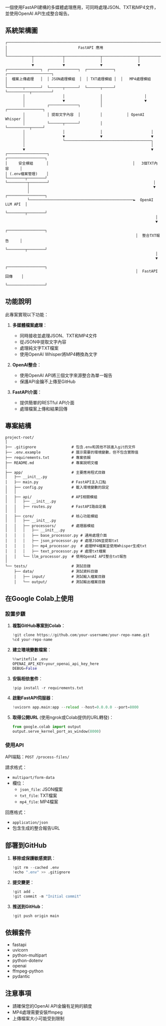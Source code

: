 一個使用FastAPI建構的多媒體處理應用，可同時處理JSON、TXT和MP4文件，並使用OpenAI API生成整合報告。

## 系統架構圖

```
┌─────────────────────────────────────────────────────────────────────────┐
│                                FastAPI 應用                              │
└───────────┬─────────────┬────────────────┬────────────────┬─────────────┘
            │             │                │                │
            ▼             ▼                ▼                ▼
┌───────────────┐  ┌─────────────┐  ┌────────────┐  ┌────────────────────┐
│  檔案上傳處理   │  │ JSON處理模組  │  │ TXT處理模組 │  │   MP4處理模組       │
└───────┬───────┘  └──────┬──────┘  └──────┬─────┘  └──────────┬─────────┘
        │                 │                │                   │
        │                 ▼                │                   ▼
        │          ┌─────────────┐         │           ┌────────────────┐
        │          │ 提取文字內容  │         │           │ OpenAI Whisper │
        │          └──────┬──────┘         │           └──────────┬─────┘
        │                 │                │                      │
        │                 ▼                ▼                      ▼
        │                 └───────────────────────────────────────┐
        │                                                         │
        ▼                                                         ▼
┌──────────────────┐                                      ┌─────────────────┐
│     安全模組      │                                      │   3個TXT內容     │
│ (.env檔案管理)    │                                      └────────┬────────┘
└─────────┬────────┘                                               │
          │                                                        ▼
          │                                                ┌─────────────────┐
          └───────────────────────────────────────────────►  OpenAI LLM API  │
                                                           └────────┬────────┘
                                                                    │
                                                                    ▼
                                                           ┌─────────────────┐
                                                           │  整合TXT報告     │
                                                           └────────┬────────┘
                                                                    │
                                                                    ▼
                                                           ┌─────────────────┐
                                                           │  FastAPI 回傳    │
                                                           └─────────────────┘
```

## 功能說明

此專案實現以下功能：

1. **多媒體檔案處理**：
   - 同時接收並處理JSON、TXT和MP4文件
   - 從JSON中提取文字內容
   - 處理純文字TXT檔案
   - 使用OpenAI Whisper將MP4轉換為文字

2. **OpenAI整合**：
   - 使用OpenAI API將三個文字來源整合為單一報告
   - 保護API金鑰不上傳至GitHub

3. **FastAPI介面**：
   - 提供簡單的RESTful API介面
   - 處理檔案上傳和結果回傳

## 專案結構

```
project-root/
│
├── .gitignore                # 包含.env和其他不該進入git的文件
├── .env.example              # 展示需要的環境變數，但不包含實際值
├── requirements.txt          # 專案依賴
├── README.md                 # 專案說明文檔
│
├── app/                      # 主要應用程式目錄
│   ├── __init__.py
│   ├── main.py               # FastAPI主入口點
│   ├── config.py             # 載入環境變數的設定
│   │
│   ├── api/                  # API相關模組
│   │   ├── __init__.py
│   │   ├── routes.py         # FastAPI路由定義
│   │
│   ├── core/                 # 核心功能模組
│   │   ├── __init__.py
│   │   ├── processors/       # 處理器模組
│   │   │   ├── __init__.py
│   │   │   ├── base_processor.py # 通用處理介面
│   │   │   ├── json_processor.py # 處理JSON並提取txt
│   │   │   ├── mp4_processor.py  # 處理MP4檔案並使用Whisper生成txt
│   │   │   ├── text_processor.py # 處理txt檔案
│   │   └── llm_processor.py  # 使用OpenAI API整合txt報告
│
└── tests/                    # 測試目錄
    ├── data/                 # 測試資料目錄
    │   ├── input/            # 測試輸入檔案目錄
    │   └── output/           # 測試輸出檔案目錄
```

## 在Google Colab上使用

### 設置步驟

1. **複製GitHub專案到Colab**：
   ```python
   !git clone https://github.com/your-username/your-repo-name.git
   %cd your-repo-name
   ```

2. **建立環境變數檔案**：
   ```python
   %%writefile .env
   OPENAI_API_KEY=your_openai_api_key_here
   DEBUG=False
   ```

3. **安裝相依套件**：
   ```python
   !pip install -r requirements.txt
   ```

4. **啟動FastAPI伺服器**：
   ```python
   !uvicorn app.main:app --reload --host=0.0.0.0 --port=8000
   ```

5. **取得公開URL** (使用ngrok或Colab提供的URL轉發)：
   ```python
   from google.colab import output
   output.serve_kernel_port_as_window(8000)
   ```

### 使用API

API端點：`POST /process-files/`

請求格式：
- `multipart/form-data`
- 欄位：
  - `json_file`: JSON檔案
  - `txt_file`: TXT檔案
  - `mp4_file`: MP4檔案

回應格式：
- `application/json`
- 包含生成的整合報告URL

## 部署到GitHub

1. **移除或保護敏感資訊**：
   ```python
   !git rm --cached .env
   !echo ".env" >> .gitignore
   ```

2. **提交變更**：
   ```python
   !git add .
   !git commit -m "Initial commit"
   ```

3. **推送到GitHub**：
   ```python
   !git push origin main
   ```

## 依賴套件

- fastapi
- uvicorn
- python-multipart
- python-dotenv
- openai
- ffmpeg-python
- pydantic

## 注意事項

- 請確保您的OpenAI API金鑰有足夠的額度
- MP4處理需要安裝ffmpeg
- 上傳檔案大小可能受到限制
